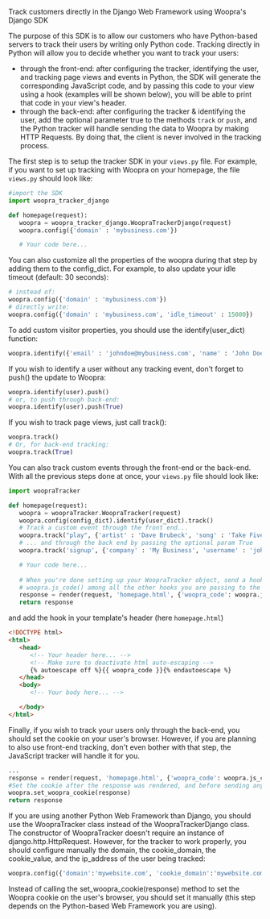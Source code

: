 Track customers directly in the Django Web Framework using Woopra's Django SDK

The purpose of this SDK is to allow our customers who have Python-based servers to track their users by writing only Python code. Tracking directly in Python will allow you to decide whether you want to track your users:
- through the front-end: after configuring the tracker, identifying the user, and tracking page views and events in Python, the SDK will generate the corresponding JavaScript code, and by passing this code to your view using a hook (examples will be shown below), you will be able to print that code in your view's header.
- through the back-end: after configuring the tracker & identifying the user, add the optional parameter true to the methods <code>track</code> or <code>push</code>, and the Python tracker will handle sending the data to Woopra by making HTTP Requests. By doing that, the client is never involved in the tracking process.

The first step is to setup the tracker SDK in your <code>views.py</code> file. For example, if you want to set up tracking with Woopra on your homepage, the file <code>views.py</code> should look like:
``` python
#import the SDK
import woopra_tracker_django

def homepage(request):
   woopra = woopra_tracker_django.WoopraTrackerDjango(request)
   woopra.config({'domain' : 'mybusiness.com'})

   # Your code here...

```
You can also customize all the properties of the woopra during that step by adding them to the config_dict. For example, to also update your idle timeout (default: 30 seconds):
``` python
# instead of:
woopra.config({'domain' : 'mybusiness.com'})
# directly write:
woopra.config({'domain' : 'mybusiness.com', 'idle_timeout' : 15000})
```
To add custom visitor properties, you should use the identify(user_dict) function:
``` python
woopra.identify({'email' : 'johndoe@mybusiness.com', 'name' : 'John Doe', 'company' : 'My Business'})
```
If you wish to identify a user without any tracking event, don't forget to push() the update to Woopra:
``` python
woopra.identify(user).push()
# or, to push through back-end:
woopra.identify(user).push(True)
```
If you wish to track page views, just call track():
``` python
woopra.track()
# Or, for back-end tracking:
woopra.track(True)
```
You can also track custom events through the front-end or the back-end. With all the previous steps done at once, your <code>views.py</code> file should look like:
``` python
import woopraTracker

def homepage(request):
   woopra = woopraTracker.WoopraTracker(request)
   woopra.config(config_dict).identify(user_dict).track()
   # Track a custom event through the front end...
   woopra.track("play", {'artist' : 'Dave Brubeck', 'song' : 'Take Five', 'genre' : 'Jazz'})
   # ... and through the back end by passing the optional param True
   woopra.track('signup', {'company' : 'My Business', 'username' : 'johndoe', 'plan' : 'Gold'}, True)

   # Your code here...
   
   # When you're done setting up your WoopraTracker object, send a hook containing the value of
   # woopra.js_code() among all the other hooks you are passing to the template.
   response = render(request, 'homepage.html', {'woopra_code': woopra.js_code(), 'foo' : 'bar', })
   return response
```
and add the hook in your template's header (here <code>homepage.html</code>)
``` html
<!DOCTYPE html>
<html>
   <head>
      <!-- Your header here... -->
      <!-- Make sure to deactivate html auto-escaping -->
      {% autoescape off %}{{ woopra_code }}{% endautoescape %}
   </head>
   <body>
      <!-- Your body here... -->

   </body>
</html>
```
Finally, if you wish to track your users only through the back-end, you should set the cookie on your user's browser. However, if you are planning to also use front-end tracking, don't even bother with that step, the JavaScript tracker will handle it for you.
``` python
...
response = render(request, 'homepage.html', {'woopra_code': woopra.js_code(), 'foo' : 'bar', })
#Set the cookie after the response was rendered, and before sending any headers:
woopra.set_woopra_cookie(response)
return response
```
If you are using another Python Web Framework than Django, you should use the WoopraTracker class instead of the WoopraTrackerDjango class. The constructor of WoopraTracker doesn't require an instance of django.http.HttpRequest. However, for the tracker to work properly, you should configure manually the domain, the cookie_domain, the cookie_value, and the ip_address of the user being tracked:
``` python
woopra.config({'domain':'mywebsite.com', 'cookie_domain':'mywebsite.com', 'cookie_value':'COOKIEVALUE', 'ip_address':'0.0.0.0'})
```
Instead of calling the set_woopra_cookie(response) method to set the Woopra cookie on the user's browser, you should set it manually (this step depends on the Python-based Web Framework you are using).
